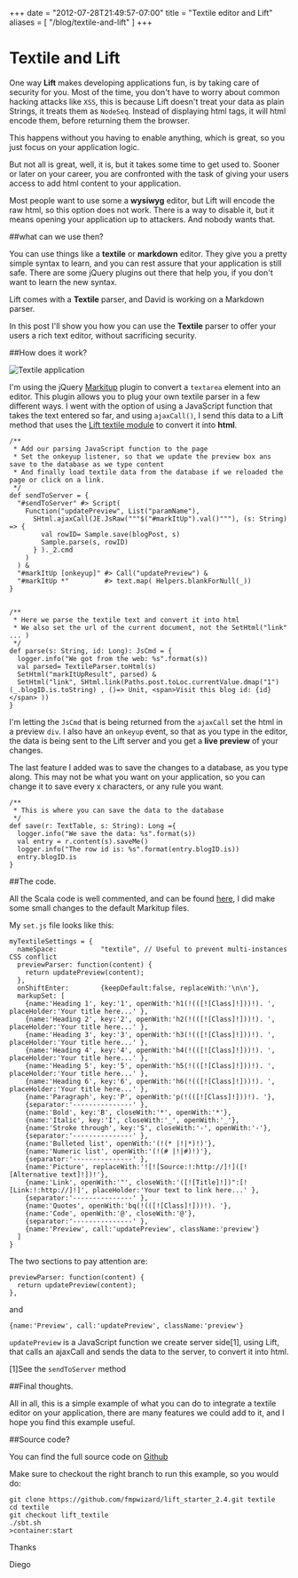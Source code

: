 +++
date = "2012-07-28T21:49:57-07:00"
title = "Textile editor and Lift"
aliases = [
	"/blog/textile-and-lift"
]
+++

[title=]: /
[category: Lift]: /
[date: 2012/07/28]: /
[tags: {lift, jQuery, textile, scala}]: /

# Textile and Lift

One way **Lift** makes developing applications fun, is by taking care of security for you. Most of the time, you don't have to worry about common hacking attacks like `XSS`, this is because Lift doesn't treat your data as plain Strings, it treats them as `NodeSeq`. Instead of displaying html tags, it will html encode them, before returning them the browser.

This happens without you having to enable anything, which is great, so you just focus on your application logic.

But not all is great, well, it is, but it takes some time to get used to. Sooner or later on your career, you are confronted with the task of giving your users access to add html content to your application.

Most people want to use some a **wysiwyg** editor, but Lift will encode the raw html, so this option does not work. There is a way to disable it, but it means opening your application up to attackers. And nobody wants that.

##what can we use then?

You can use things like a **textile** or **markdown** editor. They give you a pretty simple syntax to learn, and you can rest assure that your application is still safe. There are some jQuery plugins out there that help you, if you don't want to learn the new syntax.

Lift comes with a **Textile** parser, and David is working on a Markdown parser.

In this post I'll show you how you can use the **Textile** parser to offer your users a rich text editor, without sacrificing security.

##How does it work?

![Textile application](/images/Textile-1.jpg)

I'm using the jQuery [Markitup](http://markitup.jaysalvat.com/home/) plugin to convert a `textarea` element into an editor. This plugin allows you to plug your own textile parser in a few different ways. I went with the option of using a JavaScript function that takes the text entered so far, and using `ajaxCall()`, I send this data to a Lift method that uses the [Lift textile module](http://www.assembla.com/spaces/liftweb/wiki/Textile) to convert it into **html**.


    /**
     * Add our parsing JavaScript function to the page
     * Set the onkeyup listener, so that we update the preview box ans save to the database as we type content
     * And finally load textile data from the database if we reloaded the page or click on a link.
     */
    def sendToServer = {
      "#sendToServer" #> Script(
        Function("updatePreview", List("paramName"),
          SHtml.ajaxCall(JE.JsRaw("""$("#markItUp").val()"""), (s: String) => {
            val rowID= Sample.save(blogPost, s)
            Sample.parse(s, rowID)
          } )._2.cmd
        )
      ) &
      "#markItUp [onkeyup]" #> Call("updatePreview") &
      "#markItUp *"         #> text.map( Helpers.blankForNull(_))
    }


    /**
     * Here we parse the textile text and convert it into html
     * We also set the url of the current document, not the SetHtml("link" ... )
     */
    def parse(s: String, id: Long): JsCmd = {
      logger.info("We got from the web: %s".format(s))
      val parsed= TextileParser.toHtml(s)
      SetHtml("markItUpResult", parsed) &
      SetHtml("link", SHtml.link(Paths.post.toLoc.currentValue.dmap("1")(_.blogID.is.toString) , ()=> Unit, <span>Visit this blog id: {id}</span> ))
    }


I'm letting the `JsCmd` that is being returned from the `ajaxCall` set the html in a preview `div`.
I also have an `onkeyup` event,  so that as you type in the editor, the data is being sent to the Lift server and you get a **live preview** of your changes.

The last feature I added was to save the changes to a database, as you type along. This may not be what you want on your application, so you can change it to save every x characters, or any rule you want.

    /**
     * This is where you can save the data to the database
     */
    def save(r: TextTable, s: String): Long ={
      logger.info("We save the data: %s".format(s))
      val entry = r.content(s).saveMe()
      logger.info("The row id is: %s".format(entry.blogID.is))
      entry.blogID.is
    }

##The code.

All the Scala code is well commented, and can be found [here](https://github.com/fmpwizard/lift_starter_2.4/blob/lift_textile/src/main/scala/com/fmpwizard/snippet/Sample.scala), I did make some small changes to the default Markitup files.

My `set.js` file looks like this:

    myTextileSettings = {
      nameSpace:           "textile", // Useful to prevent multi-instances CSS conflict
      previewParser: function(content) {
        return updatePreview(content);
      },
      onShiftEnter:        {keepDefault:false, replaceWith:'\n\n'},
      markupSet: [
        {name:'Heading 1', key:'1', openWith:'h1(!(([![Class]!]))!). ', placeHolder:'Your title here...' },
        {name:'Heading 2', key:'2', openWith:'h2(!(([![Class]!]))!). ', placeHolder:'Your title here...' },
        {name:'Heading 3', key:'3', openWith:'h3(!(([![Class]!]))!). ', placeHolder:'Your title here...' },
        {name:'Heading 4', key:'4', openWith:'h4(!(([![Class]!]))!). ', placeHolder:'Your title here...' },
        {name:'Heading 5', key:'5', openWith:'h5(!(([![Class]!]))!). ', placeHolder:'Your title here...' },
        {name:'Heading 6', key:'6', openWith:'h6(!(([![Class]!]))!). ', placeHolder:'Your title here...' },
        {name:'Paragraph', key:'P', openWith:'p(!(([![Class]!]))!). '},
        {separator:'---------------' },
        {name:'Bold', key:'B', closeWith:'*', openWith:'*'},
        {name:'Italic', key:'I', closeWith:'_', openWith:'_'},
        {name:'Stroke through', key:'S', closeWith:'-', openWith:'-'},
        {separator:'---------------' },
        {name:'Bulleted list', openWith:'(!(* |!|*)!)'},
        {name:'Numeric list', openWith:'(!(# |!|#)!)'},
        {separator:'---------------' },
        {name:'Picture', replaceWith:'![![Source:!:http://]!]([![Alternative text]!])!'},
        {name:'Link', openWith:'"', closeWith:'([![Title]!])":[![Link:!:http://]!]', placeHolder:'Your text to link here...' },
        {separator:'---------------' },
        {name:'Quotes', openWith:'bq(!(([![Class]!]))!). '},
        {name:'Code', openWith:'@', closeWith:'@'},
        {separator:'---------------' },
        {name:'Preview', call:'updatePreview', className:'preview'}
      ]
    }


The two sections to pay attention are:

    previewParser: function(content) {
      return updatePreview(content);
    },
and

    {name:'Preview', call:'updatePreview', className:'preview'}

`updatePreview` is a JavaScript function we create server side[1], using Lift, that calls an ajaxCall and sends the data to the server, to convert it into html.

[1]See the `sendToServer` method



##Final thoughts.

All in all, this is a simple example of what you can do to integrate a textile editor on your application, there are many features we could add to it, and I hope you find this example useful.

##Source code?

You can find the full source code on [Github](https://github.com/fmpwizard/lift_starter_2.4/tree/lift_textile)

Make sure to checkout the right branch to run this example, so you would do:

    git clone https://github.com/fmpwizard/lift_starter_2.4.git textile
    cd textile
    git checkout lift_textile
    ./sbt.sh
    >container:start



Thanks

  Diego
